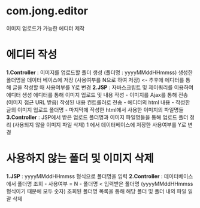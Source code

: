 # com.jong.editor
이미지 업로드가 가능한 에디터 제작
 
# 에디터 작성
**1.Controller**	:	이미지를 업로드할 폴더 생성 (폴더명 : yyyyMMddHHmmss)
		 								생성한 폴더명을 데이터 베이스에 저장 (사용여부를 N으로 하여 저장)	<-	추후에 에디터를 통해 글을 작성할 때 사용여부를 Y로 변경
**2.JSP**					:	자바스크립트 및 제이쿼리를 이용하여 에디터 생성
		 								에디터를 통해 이미지 업로드 및 내용 작성
											-	이미지를 Ajax를 통해 전송 (이미지 접근 URL 받음)
										작성된 내용 컨트롤러로 전송
											-	에디터의 html 내용
											-	작성한 글의 이미지 업로드 폴더명
											-	마지막에 작성한 html에서 사용한 이미지의 파일명들
**3.Controller**	:	JSP에서 받은 업로드 폴더명과 이미지 파일명들을 통해 업로드 폴더 정리 (사용되지 않을 이미지 파일 삭제)
										1 에서 데이터베이스에 저장한 사용여부를 Y로 변경

# 사용하지 않는 폴더 및 이미지 삭제
**1.JSP**					:	yyyyMMddHHmmss 형식으로 폴더명을 입력
**2.Controller**	:	데이터베이스에서 폴더명 조회
											-	사용여부 = N
											-	폴더명 < 입력받은 폴더명 (yyyyMMddHHmmss 형식이기 때문에 모두 숫자)
										조회된 폴더명 목록을 통해 해당 폴더 및 폴더 내의 파일 일괄 삭제
